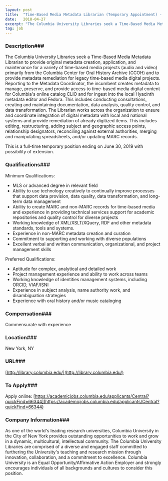 ```yaml
---
layout: post
title:  "Time-Based Media Metadata Librarian (Temporary Appointment) - Columbia University Libraries"
date:   2018-04-27
excerpt: "The Columbia University Libraries seek a Time-Based Media Metadata Librarian to provide original metadata creation, application, and maintenance for a variety of time-based media projects (audio and video) primarily from the Columbia Center for Oral History Archive (CCOH) and to provide metadata remediation for legacy time-based media digital projects. Reporting..."
tag: job
---
```


### Description###

The Columbia University Libraries seek a Time-Based Media Metadata Librarian to provide original metadata creation, application, and maintenance for a variety of time-based media projects (audio and video) primarily from the Columbia Center for Oral History Archive (CCOH) and to provide metadata remediation for legacy time-based media digital projects. Reporting to the Metadata Coordinator, the incumbent creates metadata to manage, preserve, and provide access to time-based media digital content for Columbia's online catalog CLIO and for ingest into the local Hyacinth metadata editor and Fedora. This includes conducting consultations, creating and maintaining documentation, data analysis, quality control, and data transformation. The Librarian works across the organization to ensure and coordinate integration of digital metadata with local and national systems and provide remediation of already digitized items. This includes editing, restructuring, adding subject and geographic access points, relationship designators, reconciling against external authorities, merging and manipulating spreadsheets, and/or updating MARC records.

This is a full-time temporary position ending on June 30, 2019 with possibility of extension.




### Qualifications###

Minimum Qualifications:
- MLS or advanced degree in relevant field
- Ability to use technology creatively to continually improve processes that support data provision, data quality, data transformation, and long-term data management
- Ability to create MARC and non-MARC records for time-based media and experience in providing technical services support for academic repositories and quality control for diverse projects
- Working knowledge of XML/XSLT/XQuery, RDF and other metadata standards, tools and systems.
- Experience in non-MARC metadata creation and curation
- Commitment to supporting and working with diverse populations
- Excellent verbal and written communication, organizational, and project management skills

Preferred Qualifications:
- Aptitude for complex, analytical and detailed work
- Project management experience and ability to work across teams
- Working knowledge of identities management systems, including ORCID, VIAF/ISNI
- Experience in subject analysis, name authority work, and disambiguation strategies
- Experience with oral history and/or music cataloging


### Compensation###

Commensurate with experience


### Location###

New York, NY


### URL###

[http://library.columbia.edu/](http://library.columbia.edu/)

### To Apply###

Apply online: [https://academicjobs.columbia.edu/applicants/Central?quickFind=66344](https://academicjobs.columbia.edu/applicants/Central?quickFind=66344)


### Company Information###

As one of the world's leading research universities, Columbia University in the City of New York provides outstanding opportunities to work and grow in a dynamic, multicultural, intellectual community. The Columbia University Libraries are comprised of a diverse and engaged staff committed to furthering the University's teaching and research mission through innovation, collaboration, and a commitment to excellence. Columbia University is an Equal Opportunity/Affirmative Action Employer and strongly encourages individuals of all backgrounds and cultures to consider this position.




